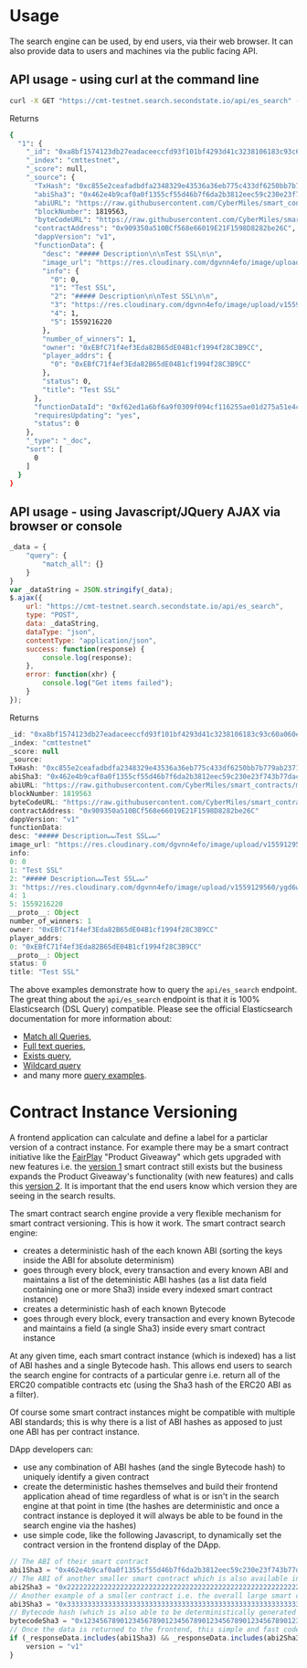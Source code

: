 # Usage

The search engine can be used, by end users, via their web browser. It can also provide data to users and machines via the public facing API.

## API usage - using curl at the command line

```bash
curl -X GET "https://cmt-testnet.search.secondstate.io/api/es_search" -H 'Content-Type: application/json' -d' {"query": {"match": {"contractAddress": "0x909350a510BCf568e66019E21F1598D8282be26C"}}}'
```
Returns
```bash
{
  "1": {
    "_id": "0xa8bf1574123db27eadaceeccfd93f101bf4293d41c3238106183c93c60a060e8", 
    "_index": "cmttestnet", 
    "_score": null, 
    "_source": {
      "TxHash": "0xc855e2ceafadbdfa2348329e43536a36eb775c433df6250bb7b779ab23712fb2", 
      "abiSha3": "0x462e4b9caf0a0f1355cf55d46b7f6da2b3812eec59c230e23f743b77dac4491c", 
      "abiURL": "https://raw.githubusercontent.com/CyberMiles/smart_contracts/master/FairPlay/v1/dapp/FairPlay.abi", 
      "blockNumber": 1819563, 
      "byteCodeURL": "https://raw.githubusercontent.com/CyberMiles/smart_contracts/master/FairPlay/v1/dapp/FairPlay.bin", 
      "contractAddress": "0x909350a510BCf568e66019E21F1598D8282be26C", 
      "dappVersion": "v1", 
      "functionData": {
        "desc": "##### Description\n\nTest SSL\n\n", 
        "image_url": "https://res.cloudinary.com/dgvnn4efo/image/upload/v1559129560/ygd6wnjmi79bm5iih9cn.jpg", 
        "info": {
          "0": 0, 
          "1": "Test SSL", 
          "2": "##### Description\n\nTest SSL\n\n", 
          "3": "https://res.cloudinary.com/dgvnn4efo/image/upload/v1559129560/ygd6wnjmi79bm5iih9cn.jpg", 
          "4": 1, 
          "5": 1559216220
        }, 
        "number_of_winners": 1, 
        "owner": "0xEBfC71f4ef3Eda82B65dE04B1cf1994f28C3B9CC", 
        "player_addrs": {
          "0": "0xEBfC71f4ef3Eda82B65dE04B1cf1994f28C3B9CC"
        }, 
        "status": 0, 
        "title": "Test SSL"
      }, 
      "functionDataId": "0xf62ed1a6bf6a9f0309f094cf116255ae01d275a51e4c7dcc06e301e599a76dc0", 
      "requiresUpdating": "yes", 
      "status": 0
    }, 
    "_type": "_doc", 
    "sort": [
      0
    ]
  }
}

```

## API usage - using Javascript/JQuery AJAX via browser or console
```javascript
_data = {
    "query": {
        "match_all": {}
    }
}
var _dataString = JSON.stringify(_data);
$.ajax({
    url: "https://cmt-testnet.search.secondstate.io/api/es_search",
    type: "POST",
    data: _dataString,
    dataType: "json",
    contentType: "application/json",
    success: function(response) {
        console.log(response);
    },
    error: function(xhr) {
        console.log("Get items failed");
    }
});
```
Returns
```javascript
_id: "0xa8bf1574123db27eadaceeccfd93f101bf4293d41c3238106183c93c60a060e8"
_index: "cmttestnet"
_score: null
_source:
TxHash: "0xc855e2ceafadbdfa2348329e43536a36eb775c433df6250bb7b779ab23712fb2"
abiSha3: "0x462e4b9caf0a0f1355cf55d46b7f6da2b3812eec59c230e23f743b77dac4491c"
abiURL: "https://raw.githubusercontent.com/CyberMiles/smart_contracts/master/FairPlay/v1/dapp/FairPlay.abi"
blockNumber: 1819563
byteCodeURL: "https://raw.githubusercontent.com/CyberMiles/smart_contracts/master/FairPlay/v1/dapp/FairPlay.bin"
contractAddress: "0x909350a510BCf568e66019E21F1598D8282be26C"
dappVersion: "v1"
functionData:
desc: "##### Description↵↵Test SSL↵↵"
image_url: "https://res.cloudinary.com/dgvnn4efo/image/upload/v1559129560/ygd6wnjmi79bm5iih9cn.jpg"
info:
0: 0
1: "Test SSL"
2: "##### Description↵↵Test SSL↵↵"
3: "https://res.cloudinary.com/dgvnn4efo/image/upload/v1559129560/ygd6wnjmi79bm5iih9cn.jpg"
4: 1
5: 1559216220
__proto__: Object
number_of_winners: 1
owner: "0xEBfC71f4ef3Eda82B65dE04B1cf1994f28C3B9CC"
player_addrs:
0: "0xEBfC71f4ef3Eda82B65dE04B1cf1994f28C3B9CC"
__proto__: Object
status: 0
title: "Test SSL"
```

The above examples demonstrate how to query the `api/es_search` endpoint. The great thing about the `api/es_search` endpoint is that it is 100% Elasticsearch (DSL Query) compatible. Please see the official Elasticsearch documentation for more information about:
- [Match all Queries](https://www.elastic.co/guide/en/elasticsearch/reference/current/query-dsl-match-all-query.html), 
- [Full text queries](https://www.elastic.co/guide/en/elasticsearch/reference/current/full-text-queries.html), 
- [Exists query](https://www.elastic.co/guide/en/elasticsearch/reference/current/query-dsl-exists-query.html), 
- [Wildcard query](https://www.elastic.co/guide/en/elasticsearch/reference/current/query-dsl-wildcard-query.html) 
- and many more [query examples](https://www.elastic.co/guide/en/elasticsearch/reference/current/search-request-body.html).

# Contract Instance Versioning

A frontend application can calculate and define a label for a particlar version of a contract instance. For example there may be a smart contract initiative like the [FairPlay](https://github.com/CyberMiles/smart_contracts/tree/master/FairPlay) "Product Giveaway" which gets upgraded with new features i.e. the [version 1](https://github.com/CyberMiles/smart_contracts/tree/master/FairPlay/v1) smart contract still exists but the business expands the Product Giveaway's functionality (with new features) and calls this [version 2](https://github.com/CyberMiles/smart_contracts/tree/master/FairPlay/v2). It is important that the end users know which version they are seeing in the search results.

The smart contract search engine provide a very flexible mechanism for smart contract versioning. 
This is how it work. 
The smart contract search engine:
- creates a deterministic hash of the each known ABI (sorting the keys inside the ABI for absolute determinism) 
- goes through every block, every transaction and every known ABI and maintains a list of the deteministic ABI hashes (as a list data field containing one or more Sha3) inside every indexed smart contract instance)
- creates a deterministic hash of each known Bytecode 
- goes through every block, every transaction and every known Bytecode and maintains a field (a single Sha3) inside every smart contract instance

At any given time, each smart contract instance (which is indexed) has a list of ABI hashes and a single Bytecode hash. This allows end users to search the search engine for contracts of a particular genre i.e. return all of the ERC20 compatible contracts etc (using the Sha3 hash of the ERC20 ABI as a filter). 

Of course some smart contract instances might be compatible with multiple ABI standards; this is why there is a list of ABI hashes as apposed to just one ABI has per contract instance.

DApp developers can:
- use any combination of ABI hashes (and the single Bytecode hash) to uniquely identify a given contract
- create the deterministic hashes themselves and build their frontend application ahead of time regardless of what is or isn't in the search engine at that point in time (the hashes are deterministic and once a contract instance is deployed it will always be able to be found in the search engine via the hashes)
- use simple code, like the following Javascript, to dynamically set the contract version in the frontend display of the DApp.

```Javascript
// The ABI of their smart contract
abi1Sha3 = "0x462e4b9caf0a0f1355cf55d46b7f6da2b3812eec59c230e23f743b77dac4491c";
// The ABI of another smaller smart contract which is also available internally
abi2Sha3 = "0x2222222222222222222222222222222222222222222222222222222222222222";
// Another example of a smaller contract i.e. the overall large smart contract might have internal ERC20 or ERC721 functionality
abi3Sha3 = "0x3333333333333333333333333333333333333333333333333333333333333333";
// Bytecode hash (which is also able to be deterministically generated by the frontend developer ahead of time)
bytecodeSha3 = "0x1234567890123456789012345678901234567890123456789012345678901234567";
// Once the data is returned to the frontend, this simple and fast code can be used to set the version number for display
if (_responseData.includes(abi1Sha3) && _responseData.includes(abi2Sha3) && _responseData.includes(abi3Sha3) && _responseData.includes(bytecodeSha3)){
    version = "v1"
}
```
